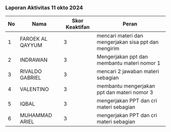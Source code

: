 
### Laporan Aktivitas 11 okto 2024

| No  | Nama             | Skor Keaktifan | Peran                                                |
| --- | ---------------- | -------------- | ---------------------------------------------------- |
| 1   | FAROEK AL QAYYUM | 3              | mencari materi dan mengerjakan sisa ppt dan mengirim |
| 2   | INDRAWAN         | 3              | Mengerjakan ppt dan membantu materi nomor 1          |
| 3   | RIVALDO GABRIEL  | 3              | mencari 2 jawaban materi sebagian                    |
| 4   | VALENTINO        | 3              | membantu mengerjakan ppt dan materi nomor 3          |
| 5   | IQBAL            | 3              | mengerjakan PPT dan cri materi sebagian              |
| 6   | MUHAMMAD ARIEL   | 3              | mengerjakan PPT dan cri materi sebagian              |
